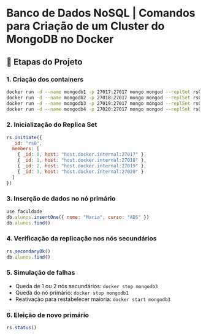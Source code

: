 # Banco de Dados NoSQL | Comandos para Criação de um Cluster do MongoDB no Docker

## 🚀 Etapas do Projeto

### 1. Criação dos containers
```bash
docker run -d --name mongodb1 -p 27017:27017 mongo mongod --replSet rs0
docker run -d --name mongodb2 -p 27018:27017 mongo mongod --replSet rs0
docker run -d --name mongodb3 -p 27019:27017 mongo mongod --replSet rs0
docker run -d --name mongodb4 -p 27020:27017 mongo mongod --replSet rs0
```

### 2. Inicialização do Replica Set
```js
rs.initiate({
  _id: "rs0",
  members: [
    { _id: 0, host: "host.docker.internal:27017" },
    { _id: 1, host: "host.docker.internal:27018" },
    { _id: 2, host: "host.docker.internal:27019" },
    { _id: 3, host: "host.docker.internal:27020" }
  ]
})
```

### 3. Inserção de dados no nó primário
```js
use faculdade
db.alunos.insertOne({ nome: "Maria", curso: "ADS" })
db.alunos.find()
```

### 4. Verificação da replicação nos nós secundários
```js
rs.secondaryOk()
db.alunos.find()
```

### 5. Simulação de falhas
- Queda de 1 ou 2 nós secundários: `docker stop mongodb3`
- Queda do nó primário: `docker stop mongodb1`
- Reativação para restabelecer maioria: `docker start mongodb3`

### 6. Eleição de novo primário
```js
rs.status()
```




